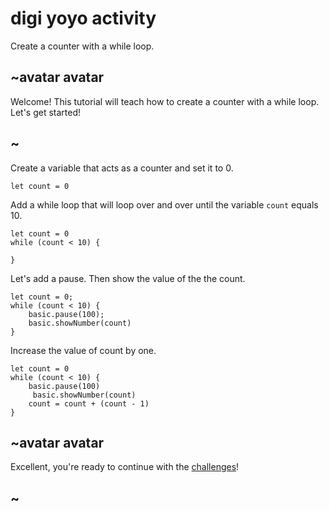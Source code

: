# digi yoyo activity

Create a counter with a while loop.

## ~avatar avatar

Welcome! This tutorial will teach how to create a counter with a while loop. Let's get started!

## ~

Create a variable that acts as a counter and set it to 0.

```blocks
let count = 0
```

Add a while loop that will loop over and over until the variable `count` equals 10.


```blocks
let count = 0
while (count < 10) {

}

```

Let's add a pause. Then show the value of the the count.


```blocks
let count = 0;
while (count < 10) {
    basic.pause(100);
    basic.showNumber(count)
}

```

Increase the value of count by one.


```blocks
let count = 0
while (count < 10) {
    basic.pause(100)
     basic.showNumber(count)
    count = count + (count - 1)
}
```


## ~avatar avatar

Excellent, you're ready to continue with the [challenges](/lessons/digi-yoyo/challenges)!

## ~

